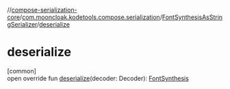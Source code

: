 //[compose-serialization-core](../../../index.md)/[com.mooncloak.kodetools.compose.serialization](../index.md)/[FontSynthesisAsStringSerializer](index.md)/[deserialize](deserialize.md)

# deserialize

[common]\
open override fun [deserialize](deserialize.md)(decoder: Decoder): [FontSynthesis](https://developer.android.com/reference/kotlin/androidx/compose/ui/text/font/FontSynthesis.html)

